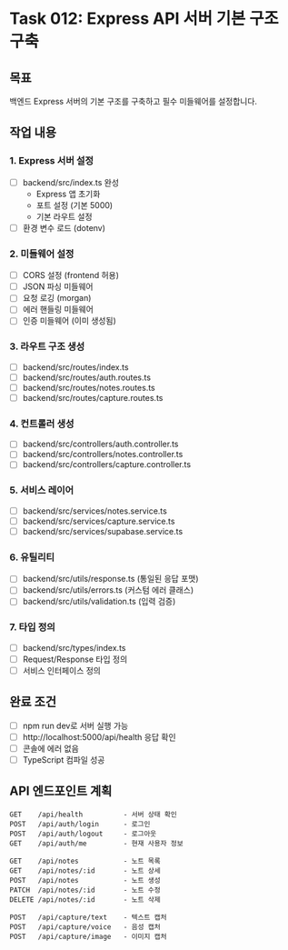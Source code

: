 # Task 012: Express API 서버 기본 구조 구축

## 목표
백엔드 Express 서버의 기본 구조를 구축하고 필수 미들웨어를 설정합니다.

## 작업 내용

### 1. Express 서버 설정
- [ ] backend/src/index.ts 완성
  - Express 앱 초기화
  - 포트 설정 (기본 5000)
  - 기본 라우트 설정
- [ ] 환경 변수 로드 (dotenv)

### 2. 미들웨어 설정
- [ ] CORS 설정 (frontend 허용)
- [ ] JSON 파싱 미들웨어
- [ ] 요청 로깅 (morgan)
- [ ] 에러 핸들링 미들웨어
- [ ] 인증 미들웨어 (이미 생성됨)

### 3. 라우트 구조 생성
- [ ] backend/src/routes/index.ts
- [ ] backend/src/routes/auth.routes.ts
- [ ] backend/src/routes/notes.routes.ts
- [ ] backend/src/routes/capture.routes.ts

### 4. 컨트롤러 생성
- [ ] backend/src/controllers/auth.controller.ts
- [ ] backend/src/controllers/notes.controller.ts
- [ ] backend/src/controllers/capture.controller.ts

### 5. 서비스 레이어
- [ ] backend/src/services/notes.service.ts
- [ ] backend/src/services/capture.service.ts
- [ ] backend/src/services/supabase.service.ts

### 6. 유틸리티
- [ ] backend/src/utils/response.ts (통일된 응답 포맷)
- [ ] backend/src/utils/errors.ts (커스텀 에러 클래스)
- [ ] backend/src/utils/validation.ts (입력 검증)

### 7. 타입 정의
- [ ] backend/src/types/index.ts
- [ ] Request/Response 타입 정의
- [ ] 서비스 인터페이스 정의

## 완료 조건
- [ ] npm run dev로 서버 실행 가능
- [ ] http://localhost:5000/api/health 응답 확인
- [ ] 콘솔에 에러 없음
- [ ] TypeScript 컴파일 성공

## API 엔드포인트 계획
```
GET    /api/health          - 서버 상태 확인
POST   /api/auth/login      - 로그인
POST   /api/auth/logout     - 로그아웃
GET    /api/auth/me         - 현재 사용자 정보

GET    /api/notes           - 노트 목록
GET    /api/notes/:id       - 노트 상세
POST   /api/notes           - 노트 생성
PATCH  /api/notes/:id       - 노트 수정
DELETE /api/notes/:id       - 노트 삭제

POST   /api/capture/text    - 텍스트 캡처
POST   /api/capture/voice   - 음성 캡처
POST   /api/capture/image   - 이미지 캡처
```
